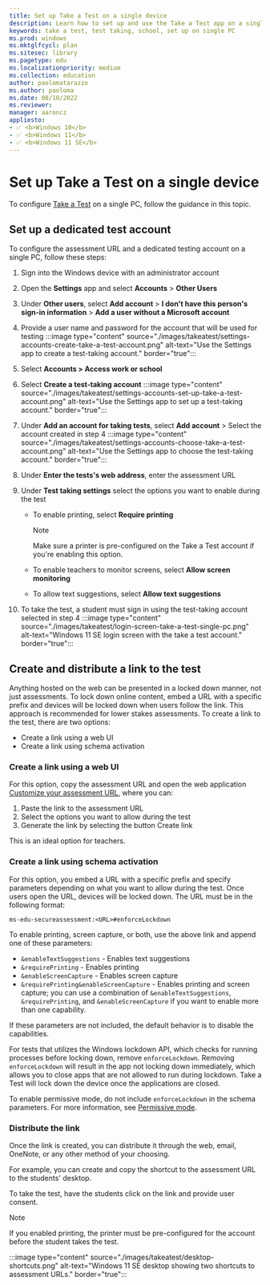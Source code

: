 ```yaml
---
title: Set up Take a Test on a single device
description: Learn how to set up and use the Take a Test app on a single device
keywords: take a test, test taking, school, set up on single PC
ms.prod: windows
ms.mktglfcycl: plan
ms.sitesec: library
ms.pagetype: edu
ms.localizationpriority: medium
ms.collection: education
author: paolomatarazzo
ms.author: paoloma
ms.date: 08/10/2022
ms.reviewer: 
manager: aaroncz
appliesto:
- ✅ <b>Windows 10</b>
- ✅ <b>Windows 11</b>
- ✅ <b>Windows 11 SE</b>
---
```

# Set up Take a Test on a single device

To configure [Take a Test](take-tests-in-windows-10.md) on a single PC, follow the guidance in this topic.

## Set up a dedicated test account
To configure the assessment URL and a dedicated testing account on a single PC, follow these steps:

1. Sign into the Windows device with an administrator account
1. Open the **Settings** app and select **Accounts** > **Other Users**
1. Under **Other users**, select **Add account** > **I don't have this person's sign-in information** > **Add a user without a Microsoft account**
1. Provide a user name and password for the account that will be used for testing
   :::image type="content" source="./images/takeatest/settings-accounts-create-take-a-test-account.png" alt-text="Use the Settings app to create a test-taking account." border="true":::
1. Select **Accounts > Access work or school**
1. Select **Create a test-taking account**
   :::image type="content" source="./images/takeatest/settings-accounts-set-up-take-a-test-account.png" alt-text="Use the Settings app to set up a test-taking account." border="true":::
1. Under **Add an account for taking tests**, select **Add account** > Select the account created in step 4
   :::image type="content" source="./images/takeatest/settings-accounts-choose-take-a-test-account.png" alt-text="Use the Settings app to choose the test-taking account." border="true":::
1. Under **Enter the tests's web address**, enter the assessment URL
1. Under **Test taking settings** select the options you want to enable during the test
   - To enable printing, select **Require printing**

      > [!NOTE]  
      > Make sure a printer is pre-configured on the Take a Test account if you're enabling this option.

   - To enable teachers to monitor screens, select **Allow screen monitoring**
   - To allow text suggestions, select **Allow text suggestions**

1. To take the test, a student must sign in using the test-taking account selected in step 4
   :::image type="content" source="./images/takeatest/login-screen-take-a-test-single-pc.png" alt-text="Windows 11 SE login screen with the take a test account." border="true":::

## Create and distribute a link to the test

Anything hosted on the web can be presented in a locked down manner, not just assessments. To lock down online content, embed a URL with a specific prefix and devices will be locked down when users follow the link. This approach is recommended for lower stakes assessments.
To create a link to the test, there are two options:

- Create a link using a web UI
- Create a link using schema activation

### Create a link using a web UI

For this option, copy the assessment URL and open the web application <a href="https://aka.ms/create-a-take-a-test-link" target="_blank"><u>Customize your assessment URL</u></a>, where you can:

1. Paste the link to the assessment URL
1. Select the options you want to allow during the test
1. Generate the link by selecting the button Create link

This is an ideal option for teachers.

### Create a link using schema activation

For this option, you embed a URL with a specific prefix and specify parameters depending on what you want to allow during the test. Once users open the URL, devices will be locked down.
The URL must be in the following format:

```
ms-edu-secureassessment:<URL>#enforceLockdown
```

To enable printing, screen capture, or both, use the above link and append one of these parameters:

- `&enableTextSuggestions` - Enables text suggestions
- `&requirePrinting` - Enables printing
- `&enableScreenCapture` - Enables screen capture
- `&requirePrinting&enableScreenCapture` - Enables printing and screen capture; you can use a combination of `&enableTextSuggestions`, `&requirePrinting`, and `&enableScreenCapture` if you want to enable more than one capability.

If these parameters are not included, the default behavior is to disable the capabilities.

For tests that utilizes the Windows lockdown API, which checks for running processes before locking down, remove `enforceLockdown`. Removing `enforceLockdown` will result in the app not locking down immediately, which allows you to close apps that are not allowed to run during lockdown. Take a Test will lock down the device once the applications are closed.

To enable permissive mode, do not include `enforceLockdown` in the schema parameters. For more information, see [Permissive mode](take-a-test-app-technical.md#permissive-mode).

### Distribute the link

Once the link is created, you can distribute it through the web, email, OneNote, or any other method of your choosing.

For example, you can create and copy the shortcut to the assessment URL to the students' desktop.

To take the test, have the students click on the link and provide user consent.

> [!NOTE] 
> If you enabled printing, the printer must be pre-configured for the account before the student takes the test.

:::image type="content" source="./images/takeatest/desktop-shortcuts.png" alt-text="Windows 11 SE desktop showing two shortcuts to assessment URLs." border="true":::